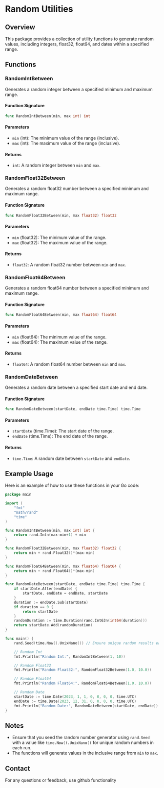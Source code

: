 # Random Utilities

## Overview

This package provides a collection of utility functions to generate random values, including integers, float32, float64, and dates within a specified range.

## Functions

### RandomIntBetween

Generates a random integer between a specified minimum and maximum range.

#### Function Signature

```go
func RandomIntBetween(min, max int) int
```

#### Parameters

- `min` (int): The minimum value of the range (inclusive).
- `max` (int): The maximum value of the range (inclusive).

#### Returns

- `int`: A random integer between `min` and `max`.

### RandomFloat32Between

Generates a random float32 number between a specified minimum and maximum range.

#### Function Signature

```go
func RandomFloat32Between(min, max float32) float32
```

#### Parameters

- `min` (float32): The minimum value of the range.
- `max` (float32): The maximum value of the range.

#### Returns

- `float32`: A random float32 number between `min` and `max`.

### RandomFloat64Between

Generates a random float64 number between a specified minimum and maximum range.

#### Function Signature

```go
func RandomFloat64Between(min, max float64) float64
```

#### Parameters

- `min` (float64): The minimum value of the range.
- `max` (float64): The maximum value of the range.

#### Returns

- `float64`: A random float64 number between `min` and `max`.

### RandomDateBetween

Generates a random date between a specified start date and end date.

#### Function Signature

```go
func RandomDateBetween(startDate, endDate time.Time) time.Time
```

#### Parameters

- `startDate` (time.Time): The start date of the range.
- `endDate` (time.Time): The end date of the range.

#### Returns

- `time.Time`: A random date between `startDate` and `endDate`.

## Example Usage

Here is an example of how to use these functions in your Go code:

```go
package main

import (
    "fmt"
    "math/rand"
    "time"
)

func RandomIntBetween(min, max int) int {
    return rand.Intn(max-min+1) + min
}

func RandomFloat32Between(min, max float32) float32 {
    return min + rand.Float32()*(max-min)
}

func RandomFloat64Between(min, max float64) float64 {
    return min + rand.Float64()*(max-min)
}

func RandomDateBetween(startDate, endDate time.Time) time.Time {
    if startDate.After(endDate) {
        startDate, endDate = endDate, startDate
    }
    duration := endDate.Sub(startDate)
    if duration == 0 {
        return startDate
    }
    randomDuration := time.Duration(rand.Int63n(int64(duration)))
    return startDate.Add(randomDuration)
}

func main() {
    rand.Seed(time.Now().UnixNano()) // Ensure unique random results each run

    // Random Int
    fmt.Println("Random Int:", RandomIntBetween(1, 10))

    // Random Float32
    fmt.Println("Random Float32:", RandomFloat32Between(1.0, 10.0))

    // Random Float64
    fmt.Println("Random Float64:", RandomFloat64Between(1.0, 10.0))

    // Random Date
    startDate := time.Date(2023, 1, 1, 0, 0, 0, 0, time.UTC)
    endDate := time.Date(2023, 12, 31, 0, 0, 0, 0, time.UTC)
    fmt.Println("Random Date:", RandomDateBetween(startDate, endDate))
}
```

## Notes

- Ensure that you seed the random number generator using `rand.Seed` with a value like `time.Now().UnixNano()` for unique random numbers in each run.
- The functions will generate values in the inclusive range from `min` to `max`.

## Contact

For any questions or feedback, use github functionality